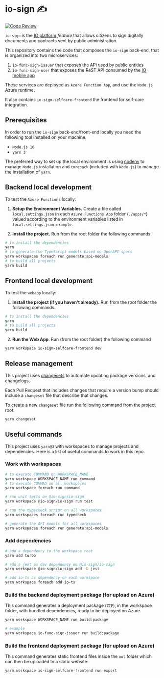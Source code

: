 # io-sign ✍️

[![Code Review](https://github.com/pagopa/io-sign/actions/workflows/code-review.yaml/badge.svg?branch=main)](https://github.com/pagopa/io-sign/actions/workflows/code-review.yaml)

`io-sign` is the [IO platform](https://io.italia.it) _feature_ that allows citizens to sign digitally documents and contracts sent by public administration.

This repository contains the code that composes the `io-sign` back-end, that is organized into two microservices:

1. `io-func-sign-issuer` that exposes the API used by public entities
2. `io-func-sign-user` that exposes the ReST API consumed by the [IO mobile app](https://github.com/pagopa/io-app)

These services are deployed as `Azure Function App`, and use the `Node.js` Azure runtime.

It also contains `io-sign-selfcare-frontend` the frontend for self-care integration.

## Prerequisites

In order to run the `io-sign` back-end/front-end locally you need the following tool installed on your machine.

- `Node.js 16`
- `yarn 3`

The preferred way to set up the local environment is using [nodenv](https://github.com/nodenv/nodenv) to manage `Node.js` installation and `corepack` (included with `Node.js`) to manage the installation of `yarn`.

## Backend local development

To test the `Azure Functions` locally:

1. **Setup the Environment Variables.** Create a file called `local.settings.json` in each `Azure Functions App` folder (`./apps/*`) valued according to the environment variables listed in `local.settings.json.example`.

2. **Install the project.** Run from the root folder the following commands.

```bash
# to install the dependencies
yarn
# to generate the TypeScript models based on OpenAPI specs
yarn workspaces foreach run generate:api-models
# to build all projects
yarn build
```

## Frontend local development

To test the `webapp` locally:

1. **Install the project (if you haven't already).** Run from the root folder the following commands.

```bash
# to install the dependencies
yarn
# to build all projects
yarn build
```

2. **Run the Web App**. Run (from the root folder) the following command

```bash
yarn workspace io-sign-selfcare-frontend dev
```

## Release management

This project uses [changesets](https://github.com/changesets/changesets) to automate updating package versions, and changelogs.

Each Pull Request that includes changes that require a version bump should include a `changeset` file that describe that changes.

To create a new `changeset` file run the following command from the project root:

```bash
yarn changeset
```

## Useful commands

This project uses `yarn@3` with workspaces to manage projects and dependencies. Here is a list of useful commands to work in this repo.

### Work with workspaces

```bash
# to execute COMMAND on WORKSPACE_NAME
yarn workspace WORKSPACE_NAME run command
# to execute COMMAD on all workspaces
yarn workspace foreach run command

# run unit tests on @io-sign/io-sign
yarn workspace @io-sign/io-sign run test

# run the typecheck script on all workspaces
yarn workspaces foreach run typecheck

# generate the API models for all workspaces
yarn workspaces foreach run generate:api-models
```

### Add dependencies

```bash
# add a dependency to the workspace root
yarn add turbo

# add a jest as dev dependency on @io-sign/io-sign
yarn workspace @io-sign/io-sign add -D jest

# add io-ts as dependency on each workspace
yarn workspace foreach add io-ts
```

### Build the backend deployment package (for upload on Azure)

This command generates a deployment package (`ZIP`), in the workspace folder, with bundled dependencies, ready to be deployed on Azure.

```bash
yarn workspace WORKSPACE_NAME run build:package

# example
yarn workspace io-func-sign-issuer run build:package
```

### Build the frontend deployment package (for upload on Azure)

This command generates static frontend files inside the `out` folder which can then be uploaded to a static website:

```bash
yarn workspace io-sign-selfcare-frontend run export
```
